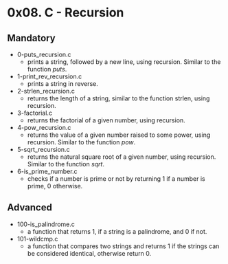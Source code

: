 # 0x08. C - Recursion

## Mandatory

- 0-puts_recursion.c
  - prints a string, followed by a new line, using recursion. Similar to the function <i>puts</i>.
- 1-print_rev_recursion.c
  - prints a string in reverse.
- 2-strlen_recursion.c
  - returns the length of a string, similar to the function strlen, using recursion.
- 3-factorial.c
  - returns the factorial of a given number, using recursion.
- 4-pow_recursion.c
  - returns the value of a given number raised to some power, using recursion. Similar to the function <i>pow</i>.
- 5-sqrt_recursion.c
  - returns the natural square root of a given number, using recursion. Similar to the function <i>sqrt</i>.
- 6-is_prime_number.c
  - checks if a number is prime or not by returning 1 if a number is prime, 0 otherwise.

## Advanced

- 100-is_palindrome.c
  - a function that returns 1, if a string is a palindrome, and 0 if not.
- 101-wildcmp.c
  - a function that compares two strings and returns 1 if the strings can be considered identical, otherwise return 0.
